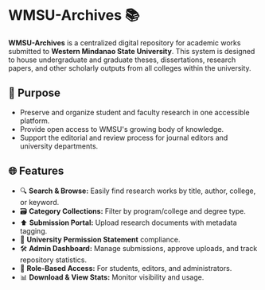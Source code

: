 # WMSU-Archives 📚

**WMSU-Archives** is a centralized digital repository for academic works submitted to **Western Mindanao State University**. This system is designed to house undergraduate and graduate theses, dissertations, research papers, and other scholarly outputs from all colleges within the university.

## 🎯 Purpose

- Preserve and organize student and faculty research in one accessible platform.
- Provide open access to WMSU's growing body of knowledge.
- Support the editorial and review process for journal editors and university departments.

## 🌐 Features

- 🔍 **Search & Browse:** Easily find research works by title, author, college, or keyword.
- 🗃️ **Category Collections:** Filter by program/college and degree type.
- ⬆️ **Submission Portal:** Upload research documents with metadata tagging.
- 🧾 **University Permission Statement** compliance.
- 🛠️ **Admin Dashboard:** Manage submissions, approve uploads, and track repository statistics.
- 🔐 **Role-Based Access:** For students, editors, and administrators.
- 📊 **Download & View Stats:** Monitor visibility and usage.
